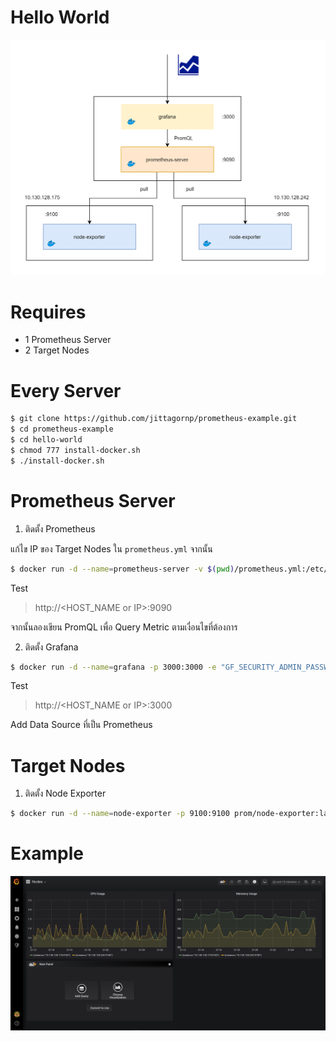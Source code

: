 # Hello World 

<img src="./prometheus.png" width="700"/>

# Requires

- 1 Prometheus Server
- 2 Target Nodes 

# Every Server

```sh
$ git clone https://github.com/jittagornp/prometheus-example.git
$ cd prometheus-example 
$ cd hello-world  
$ chmod 777 install-docker.sh
$ ./install-docker.sh
```

# Prometheus Server

1. ติดตั้ง Prometheus 

แก้ไข IP ของ Target Nodes ใน `prometheus.yml` จากนั้น 

```sh
$ docker run -d --name=prometheus-server -v $(pwd)/prometheus.yml:/etc/prometheus/prometheus.yml -p 9090:9090 prom/prometheus:latest 
```

Test   

> http://<HOST_NAME or IP>:9090 

จากนั้นลองเขียน PromQL เพื่อ Query Metric ตามเงื่อนไขที่ต้องการ 

2. ติดตั้ง Grafana 
```sh
$ docker run -d --name=grafana -p 3000:3000 -e "GF_SECURITY_ADMIN_PASSWORD=password"  grafana/grafana 
```

Test   

> http://<HOST_NAME or IP>:3000 

Add Data Source ที่เป็น Prometheus 

# Target Nodes 

1. ติดตั้ง Node Exporter 
```sh
$ docker run -d --name=node-exporter -p 9100:9100 prom/node-exporter:latest 
```

# Example 

<img src="./grafana.png" width="700">